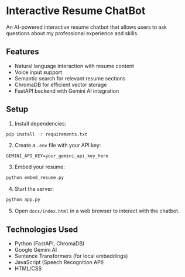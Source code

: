 # Interactive Resume ChatBot

An AI-powered interactive resume chatbot that allows users to ask questions about my professional experience and skills.

## Features
- Natural language interaction with resume content
- Voice input support
- Semantic search for relevant resume sections
- ChromaDB for efficient vector storage
- FastAPI backend with Gemini AI integration

## Setup
1. Install dependencies:
```bash
pip install -r requirements.txt
```

2. Create a `.env` file with your API key:
```
GEMINI_API_KEY=your_gemini_api_key_here
```

3. Embed your resume:
```bash
python embed_resume.py
```

4. Start the server:
```bash
python app.py
```

5. Open `docs/index.html` in a web browser to interact with the chatbot.

## Technologies Used
- Python (FastAPI, ChromaDB)
- Google Gemini AI
- Sentence Transformers (for local embeddings)
- JavaScript (Speech Recognition API)
- HTML/CSS